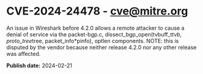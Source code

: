 # CVE-2024-24478 - cve@mitre.org

An issue in Wireshark before 4.2.0 allows a remote attacker to cause a denial of service via the packet-bgp.c, dissect_bgp_open(tvbuff_t*tvb, proto_tree*tree, packet_info*pinfo), optlen components. NOTE: this is disputed by the vendor because neither release 4.2.0 nor any other release was affected.

**Publish date:** 2024-02-21
